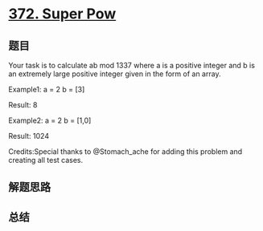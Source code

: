 # [372. Super Pow](https://leetcode.com/problems/super-pow/)

## 题目

        
Your task is to calculate ab mod 1337 where a is a positive integer and b is an extremely large positive integer given in the form of an array.


Example1:
a = 2
b = [3]

Result: 8



Example2:
a = 2
b = [1,0]

Result: 1024



Credits:Special thanks to @Stomach_ache for adding this problem and creating all test cases.
      

## 解题思路


## 总结


